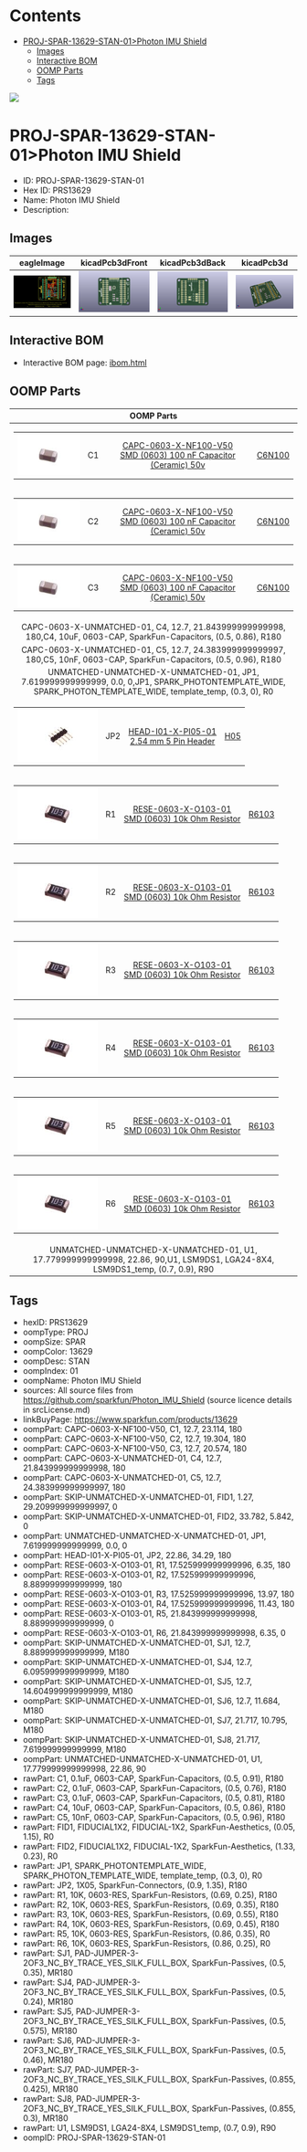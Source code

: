 



Contents
========

* [PROJ-SPAR-13629-STAN-01>Photon IMU Shield](#proj-spar-13629-stan-01photon-imu-shield)
	* [Images](#images)
	* [Interactive BOM](#interactive-bom)
	* [OOMP Parts](#oomp-parts)
	* [Tags](#tags)
  
![][im]
# PROJ-SPAR-13629-STAN-01>Photon IMU Shield

- ID: PROJ-SPAR-13629-STAN-01
- Hex ID: PRS13629
- Name: Photon IMU Shield
- Description: 

## Images
  
  

|eagleImage|kicadPcb3dFront|kicadPcb3dBack|kicadPcb3d|
| :---: | :---: | :---: | :---: |
|[![eagleImage](eagleImage_140.png)](eagleImage_600.png)|[![kicadPcb3dFront](kicadPcb3dFront_140.png)](kicadPcb3dFront_600.png)|[![kicadPcb3dBack](kicadPcb3dBack_140.png)](kicadPcb3dBack_600.png)|[![kicadPcb3d](kicadPcb3d_140.png)](kicadPcb3d_600.png)|

## Interactive BOM

- Interactive BOM page: [ibom.html](kicad/bom/ibom.html)

## OOMP Parts
  

|OOMP Parts|
| :---: |
|<table><tr><td>![CAPC-0603-X-NF100-V50](https://raw.githubusercontent.com/oomlout/oomlout_OOMP_parts/main/CAPC-0603-X-NF100-V50/image_140.jpg)</td><td> C1</td><td>[CAPC-0603-X-NF100-V50<br>SMD (0603) 100 nF Capacitor (Ceramic) 50v](https://github.com/oomlout/oomlout_OOMP_parts/tree/main/CAPC-0603-X-NF100-V50/)</td><td>[C6N100](https://github.com/oomlout/oomlout_OOMP_parts/tree/main/CAPC-0603-X-NF100-V50/)</td></tr></table>|
|<table><tr><td>![CAPC-0603-X-NF100-V50](https://raw.githubusercontent.com/oomlout/oomlout_OOMP_parts/main/CAPC-0603-X-NF100-V50/image_140.jpg)</td><td> C2</td><td>[CAPC-0603-X-NF100-V50<br>SMD (0603) 100 nF Capacitor (Ceramic) 50v](https://github.com/oomlout/oomlout_OOMP_parts/tree/main/CAPC-0603-X-NF100-V50/)</td><td>[C6N100](https://github.com/oomlout/oomlout_OOMP_parts/tree/main/CAPC-0603-X-NF100-V50/)</td></tr></table>|
|<table><tr><td>![CAPC-0603-X-NF100-V50](https://raw.githubusercontent.com/oomlout/oomlout_OOMP_parts/main/CAPC-0603-X-NF100-V50/image_140.jpg)</td><td> C3</td><td>[CAPC-0603-X-NF100-V50<br>SMD (0603) 100 nF Capacitor (Ceramic) 50v](https://github.com/oomlout/oomlout_OOMP_parts/tree/main/CAPC-0603-X-NF100-V50/)</td><td>[C6N100](https://github.com/oomlout/oomlout_OOMP_parts/tree/main/CAPC-0603-X-NF100-V50/)</td></tr></table>|
|CAPC-0603-X-UNMATCHED-01, C4, 12.7, 21.843999999999998, 180,C4, 10uF, 0603-CAP, SparkFun-Capacitors, (0.5, 0.86), R180|
|CAPC-0603-X-UNMATCHED-01, C5, 12.7, 24.383999999999997, 180,C5, 10nF, 0603-CAP, SparkFun-Capacitors, (0.5, 0.96), R180|
|UNMATCHED-UNMATCHED-X-UNMATCHED-01, JP1, 7.619999999999999, 0.0, 0,JP1, SPARK_PHOTONTEMPLATE_WIDE, SPARK_PHOTON_TEMPLATE_WIDE, template_temp, (0.3, 0), R0|
|<table><tr><td>![HEAD-I01-X-PI05-01](https://raw.githubusercontent.com/oomlout/oomlout_OOMP_parts/main/HEAD-I01-X-PI05-01/image_140.jpg)</td><td> JP2</td><td>[HEAD-I01-X-PI05-01<br>2.54 mm 5 Pin Header](https://github.com/oomlout/oomlout_OOMP_parts/tree/main/HEAD-I01-X-PI05-01/)</td><td>[H05](https://github.com/oomlout/oomlout_OOMP_parts/tree/main/HEAD-I01-X-PI05-01/)</td></tr></table>|
|<table><tr><td>![RESE-0603-X-O103-01](https://raw.githubusercontent.com/oomlout/oomlout_OOMP_parts/main/RESE-0603-X-O103-01/image_140.jpg)</td><td> R1</td><td>[RESE-0603-X-O103-01<br>SMD (0603) 10k Ohm Resistor](https://github.com/oomlout/oomlout_OOMP_parts/tree/main/RESE-0603-X-O103-01/)</td><td>[R6103](https://github.com/oomlout/oomlout_OOMP_parts/tree/main/RESE-0603-X-O103-01/)</td></tr></table>|
|<table><tr><td>![RESE-0603-X-O103-01](https://raw.githubusercontent.com/oomlout/oomlout_OOMP_parts/main/RESE-0603-X-O103-01/image_140.jpg)</td><td> R2</td><td>[RESE-0603-X-O103-01<br>SMD (0603) 10k Ohm Resistor](https://github.com/oomlout/oomlout_OOMP_parts/tree/main/RESE-0603-X-O103-01/)</td><td>[R6103](https://github.com/oomlout/oomlout_OOMP_parts/tree/main/RESE-0603-X-O103-01/)</td></tr></table>|
|<table><tr><td>![RESE-0603-X-O103-01](https://raw.githubusercontent.com/oomlout/oomlout_OOMP_parts/main/RESE-0603-X-O103-01/image_140.jpg)</td><td> R3</td><td>[RESE-0603-X-O103-01<br>SMD (0603) 10k Ohm Resistor](https://github.com/oomlout/oomlout_OOMP_parts/tree/main/RESE-0603-X-O103-01/)</td><td>[R6103](https://github.com/oomlout/oomlout_OOMP_parts/tree/main/RESE-0603-X-O103-01/)</td></tr></table>|
|<table><tr><td>![RESE-0603-X-O103-01](https://raw.githubusercontent.com/oomlout/oomlout_OOMP_parts/main/RESE-0603-X-O103-01/image_140.jpg)</td><td> R4</td><td>[RESE-0603-X-O103-01<br>SMD (0603) 10k Ohm Resistor](https://github.com/oomlout/oomlout_OOMP_parts/tree/main/RESE-0603-X-O103-01/)</td><td>[R6103](https://github.com/oomlout/oomlout_OOMP_parts/tree/main/RESE-0603-X-O103-01/)</td></tr></table>|
|<table><tr><td>![RESE-0603-X-O103-01](https://raw.githubusercontent.com/oomlout/oomlout_OOMP_parts/main/RESE-0603-X-O103-01/image_140.jpg)</td><td> R5</td><td>[RESE-0603-X-O103-01<br>SMD (0603) 10k Ohm Resistor](https://github.com/oomlout/oomlout_OOMP_parts/tree/main/RESE-0603-X-O103-01/)</td><td>[R6103](https://github.com/oomlout/oomlout_OOMP_parts/tree/main/RESE-0603-X-O103-01/)</td></tr></table>|
|<table><tr><td>![RESE-0603-X-O103-01](https://raw.githubusercontent.com/oomlout/oomlout_OOMP_parts/main/RESE-0603-X-O103-01/image_140.jpg)</td><td> R6</td><td>[RESE-0603-X-O103-01<br>SMD (0603) 10k Ohm Resistor](https://github.com/oomlout/oomlout_OOMP_parts/tree/main/RESE-0603-X-O103-01/)</td><td>[R6103](https://github.com/oomlout/oomlout_OOMP_parts/tree/main/RESE-0603-X-O103-01/)</td></tr></table>|
|UNMATCHED-UNMATCHED-X-UNMATCHED-01, U1, 17.779999999999998, 22.86, 90,U1, LSM9DS1, LGA24-8X4, LSM9DS1_temp, (0.7, 0.9), R90|

## Tags

- hexID: PRS13629
- oompType: PROJ
- oompSize: SPAR
- oompColor: 13629
- oompDesc: STAN
- oompIndex: 01
- oompName: Photon IMU Shield
- sources: All source files from https://github.com/sparkfun/Photon_IMU_Shield (source licence details in srcLicense.md)
- linkBuyPage: https://www.sparkfun.com/products/13629
- oompPart: CAPC-0603-X-NF100-V50, C1, 12.7, 23.114, 180
- oompPart: CAPC-0603-X-NF100-V50, C2, 12.7, 19.304, 180
- oompPart: CAPC-0603-X-NF100-V50, C3, 12.7, 20.574, 180
- oompPart: CAPC-0603-X-UNMATCHED-01, C4, 12.7, 21.843999999999998, 180
- oompPart: CAPC-0603-X-UNMATCHED-01, C5, 12.7, 24.383999999999997, 180
- oompPart: SKIP-UNMATCHED-X-UNMATCHED-01, FID1, 1.27, 29.209999999999997, 0
- oompPart: SKIP-UNMATCHED-X-UNMATCHED-01, FID2, 33.782, 5.842, 0
- oompPart: UNMATCHED-UNMATCHED-X-UNMATCHED-01, JP1, 7.619999999999999, 0.0, 0
- oompPart: HEAD-I01-X-PI05-01, JP2, 22.86, 34.29, 180
- oompPart: RESE-0603-X-O103-01, R1, 17.525999999999996, 6.35, 180
- oompPart: RESE-0603-X-O103-01, R2, 17.525999999999996, 8.889999999999999, 180
- oompPart: RESE-0603-X-O103-01, R3, 17.525999999999996, 13.97, 180
- oompPart: RESE-0603-X-O103-01, R4, 17.525999999999996, 11.43, 180
- oompPart: RESE-0603-X-O103-01, R5, 21.843999999999998, 8.889999999999999, 0
- oompPart: RESE-0603-X-O103-01, R6, 21.843999999999998, 6.35, 0
- oompPart: SKIP-UNMATCHED-X-UNMATCHED-01, SJ1, 12.7, 8.889999999999999, M180
- oompPart: SKIP-UNMATCHED-X-UNMATCHED-01, SJ4, 12.7, 6.095999999999999, M180
- oompPart: SKIP-UNMATCHED-X-UNMATCHED-01, SJ5, 12.7, 14.604999999999999, M180
- oompPart: SKIP-UNMATCHED-X-UNMATCHED-01, SJ6, 12.7, 11.684, M180
- oompPart: SKIP-UNMATCHED-X-UNMATCHED-01, SJ7, 21.717, 10.795, M180
- oompPart: SKIP-UNMATCHED-X-UNMATCHED-01, SJ8, 21.717, 7.619999999999999, M180
- oompPart: UNMATCHED-UNMATCHED-X-UNMATCHED-01, U1, 17.779999999999998, 22.86, 90
- rawPart: C1, 0.1uF, 0603-CAP, SparkFun-Capacitors, (0.5, 0.91), R180
- rawPart: C2, 0.1uF, 0603-CAP, SparkFun-Capacitors, (0.5, 0.76), R180
- rawPart: C3, 0.1uF, 0603-CAP, SparkFun-Capacitors, (0.5, 0.81), R180
- rawPart: C4, 10uF, 0603-CAP, SparkFun-Capacitors, (0.5, 0.86), R180
- rawPart: C5, 10nF, 0603-CAP, SparkFun-Capacitors, (0.5, 0.96), R180
- rawPart: FID1, FIDUCIAL1X2, FIDUCIAL-1X2, SparkFun-Aesthetics, (0.05, 1.15), R0
- rawPart: FID2, FIDUCIAL1X2, FIDUCIAL-1X2, SparkFun-Aesthetics, (1.33, 0.23), R0
- rawPart: JP1, SPARK_PHOTONTEMPLATE_WIDE, SPARK_PHOTON_TEMPLATE_WIDE, template_temp, (0.3, 0), R0
- rawPart: JP2, 1X05, SparkFun-Connectors, (0.9, 1.35), R180
- rawPart: R1, 10K, 0603-RES, SparkFun-Resistors, (0.69, 0.25), R180
- rawPart: R2, 10K, 0603-RES, SparkFun-Resistors, (0.69, 0.35), R180
- rawPart: R3, 10K, 0603-RES, SparkFun-Resistors, (0.69, 0.55), R180
- rawPart: R4, 10K, 0603-RES, SparkFun-Resistors, (0.69, 0.45), R180
- rawPart: R5, 10K, 0603-RES, SparkFun-Resistors, (0.86, 0.35), R0
- rawPart: R6, 10K, 0603-RES, SparkFun-Resistors, (0.86, 0.25), R0
- rawPart: SJ1, PAD-JUMPER-3-2OF3_NC_BY_TRACE_YES_SILK_FULL_BOX, SparkFun-Passives, (0.5, 0.35), MR180
- rawPart: SJ4, PAD-JUMPER-3-2OF3_NC_BY_TRACE_YES_SILK_FULL_BOX, SparkFun-Passives, (0.5, 0.24), MR180
- rawPart: SJ5, PAD-JUMPER-3-2OF3_NC_BY_TRACE_YES_SILK_FULL_BOX, SparkFun-Passives, (0.5, 0.575), MR180
- rawPart: SJ6, PAD-JUMPER-3-2OF3_NC_BY_TRACE_YES_SILK_FULL_BOX, SparkFun-Passives, (0.5, 0.46), MR180
- rawPart: SJ7, PAD-JUMPER-3-2OF3_NC_BY_TRACE_YES_SILK_FULL_BOX, SparkFun-Passives, (0.855, 0.425), MR180
- rawPart: SJ8, PAD-JUMPER-3-2OF3_NC_BY_TRACE_YES_SILK_FULL_BOX, SparkFun-Passives, (0.855, 0.3), MR180
- rawPart: U1, LSM9DS1, LGA24-8X4, LSM9DS1_temp, (0.7, 0.9), R90
- oompID: PROJ-SPAR-13629-STAN-01



[im]: kicadPcb3d_450.png
